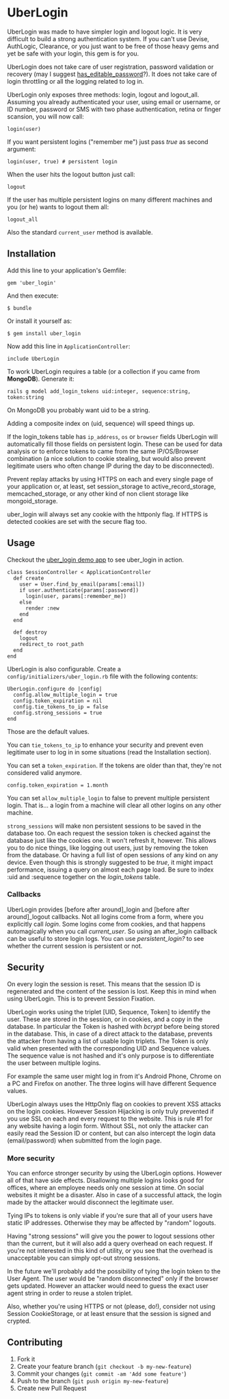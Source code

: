 # UberLogin

UberLogin was made to have simpler login and logout logic. It is very difficult to build a strong authentication
system. If you can't use Devise, AuthLogic, Clearance, or you just want to be free of those heavy gems and yet
be safe with your login, this gem is for you.

UberLogin does not take care of user registration, password validation or recovery (may I suggest
[has_editable_password](https://github.com/AlfaOmega08/has_editable_password)?). It does not take care of login throttling
or all the logging related to log in.

UberLogin only exposes three methods: login, logout and logout_all. Assuming you already authenticated your user,
using email or username, or ID number, password or SMS with two phase authentication, retina or finger scansion, you will now call:

    login(user)

If you want persistent logins ("remember me") just pass *true* as second argument:

    login(user, true) # persistent login

When the user hits the logout button just call:

    logout

If the user has multiple persistent logins on many different machines and you (or he) wants to logout them all:

    logout_all

Also the standard `current_user` method is available.

## Installation

Add this line to your application's Gemfile:

    gem 'uber_login'

And then execute:

    $ bundle

Or install it yourself as:

    $ gem install uber_login

Now add this line in `ApplicationController`:

    include UberLogin

To work UberLogin requires a table (or a collection if you came from **MongoDB**). Generate it:

    rails g model add_login_tokens uid:integer, sequence:string, token:string

On MongoDB you probably want uid to be a string.

Adding a composite index on (uid, sequence) will speed things up.

If the login_tokens table has `ip_address`, `os` or `browser` fields UberLogin will automatically fill those fields
on persistent login. These can be used for data analysis or to enforce tokens to came from the same IP/OS/Browser combination
(a nice solution to cookie stealing, but would also prevent legitimate users who often change IP during the day to be disconnected).

Prevent replay attacks by using HTTPS on each and every single page of your application or, at least, set
session_storage to active_record_storage, memcached_storage, or any other kind of non client storage like mongoid_storage.

uber_login will always set any cookie with the httponly flag. If HTTPS is detected cookies are set with the secure flag too.

## Usage

Checkout the [uber_login demo app](https://github.com/AlfaOmega08/uber_login_demo) to see uber_login in action.

    class SessionController < ApplicationController
      def create
        user = User.find_by_email(params[:email])
        if user.authenticate(params[:password])
          login(user, params[:remember_me])
        else
          render :new
        end
      end

      def destroy
        logout
        redirect_to root_path
      end
    end

UberLogin is also configurable. Create a `config/initializers/uber_login.rb` file with the following contents:

    UberLogin.configure do |config|
      config.allow_multiple_login = true
      config.token_expiration = nil
      config.tie_tokens_to_ip = false
      config.strong_sessions = true
    end

Those are the default values.

You can `tie_tokens_to_ip` to enhance your security and prevent even legitimate user to log in in some situations
(read the Installation section).

You can set a `token_expiration`. If the tokens are older than that, they're not considered valid anymore.

    config.token_expiration = 1.month

You can set `allow_multiple_login` to false to prevent multiple persistent login. That is... a login from a machine
will clear all other logins on any other machine.

`strong_sessions` will make non persistent sessions to be saved in the database too. On each request the session token
is checked against the database just like the cookies one. It won't refresh it, however. This allows you to do nice
things, like logging out users, just by removing the token from the database. Or having a full list of open sessions of
any kind on any device. Even though this is strongly suggested to be *true*, it might impact performance, issuing a
query on almost each page load. Be sure to index :uid and :sequence together on the *login_tokens* table.

### Callbacks
UberLogin provides [before after around]_login and [before after around]_logout callbacks. Not all logins come from a
form, where you explicitly call *login*. Some logins come from cookies, and that happens automagically when you call
*current_user*. So using an after_login callback can be useful to store login logs. You can use *persistent_login?* to
see whether the current session is persistent or not.

## Security
On every login the session is reset. This means that the session ID is regenerated and the content of the session is lost.
Keep this in mind when using UberLogin. This is to prevent Session Fixation.

UberLogin works using the triplet [UID, Sequence, Token] to identify the user. These are stored in the session, or in cookies,
and a copy in the database. In particular the Token is hashed with *bcrypt* before being stored in the database. This,
in case of a direct attack to the database, prevents the attacker from having a list of usable login triplets. The Token
is only valid when presented with the corresponding UID and Sequence values. The sequence value is not hashed and it's only
purpose is to differentiate the user between multiple logins.

For example the same user might log in from it's Android Phone, Chrome on a PC and Firefox on another. The three logins
will have different Sequence values.

UberLogin always uses the HttpOnly flag on cookies to prevent XSS attacks on the login cookies. However Session Hijacking
is only truly prevented if you use SSL on each and every request to the website. This is rule #1 for any website having
a login form. Without SSL, not only the attacker can easily read the Session ID or content, but can also intercept the
login data (email/password) when submitted from the login page.

### More security
You can enforce stronger security by using the UberLogin options. However all of that have side effects. Disallowing
multiple logins looks good for offices, where an employee needs only one session at time. On social websites it might be
a disaster. Also in case of a successful attack, the login made by the attacker would disconnect the legitimate user.

Tying IPs to tokens is only viable if you're sure that all of your users have static IP addresses. Otherwise they may
be affected by "random" logouts.

Having "strong sessions" will give you the power to logout sessions other than the current, but it will also add a query
overhead on each request. If you're not interested in this kind of utility, or you see that the overhead is unacceptable
you can simply opt-out strong sessions.

In the future we'll probably add the possibility of tying the login token to the User Agent. The user would be "random
disconnected" only if the browser gets updated. However an attacker would need to guess the exact user agent string
in order to reuse a stolen triplet.

Also, whether you're using HTTPS or not (please, do!), consider not using Session CookieStorage, or at least ensure
that the session is signed and crypted.

## Contributing

1. Fork it
2. Create your feature branch (`git checkout -b my-new-feature`)
3. Commit your changes (`git commit -am 'Add some feature'`)
4. Push to the branch (`git push origin my-new-feature`)
5. Create new Pull Request
